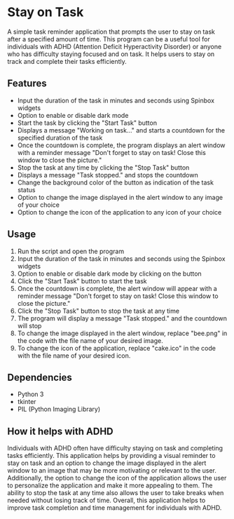 # Stay on Task
A simple task reminder application that prompts the user to stay on task after a specified amount of time. This program can be a useful tool for individuals with ADHD (Attention Deficit Hyperactivity Disorder) or anyone who has difficulty staying focused and on task. It helps users to stay on track and complete their tasks efficiently.

## Features
- Input the duration of the task in minutes and seconds using Spinbox widgets
- Option to enable or disable dark mode
- Start the task by clicking the "Start Task" button
- Displays a message "Working on task..." and starts a countdown for the specified duration of the task
- Once the countdown is complete, the program displays an alert window with a reminder message "Don't forget to stay on task! Close this window to close the picture."
- Stop the task at any time by clicking the "Stop Task" button
- Displays a message "Task stopped." and stops the countdown
- Change the background color of the button as indication of the task status
- Option to change the image displayed in the alert window to any image of your choice
- Option to change the icon of the application to any icon of your choice

## Usage
1. Run the script and open the program
2. Input the duration of the task in minutes and seconds using the Spinbox widgets
3. Option to enable or disable dark mode by clicking on the button
4. Click the "Start Task" button to start the task
5. Once the countdown is complete, the alert window will appear with a reminder message "Don't forget to stay on task! Close this window to close the picture."
6. Click the "Stop Task" button to stop the task at any time
7. The program will display a message "Task stopped." and the countdown will stop
8. To change the image displayed in the alert window, replace "bee.png" in the code with the file name of your desired image.
9. To change the icon of the application, replace "cake.ico" in the code with the file name of your desired icon.

## Dependencies
- Python 3
- tkinter
- PIL (Python Imaging Library)

## How it helps with ADHD
Individuals with ADHD often have difficulty staying on task and completing tasks efficiently. This application helps by providing a visual reminder to stay on task and an option to change the image displayed in the alert window to an image that may be more motivating or relevant to the user. Additionally, the option to change the icon of the application allows the user to personalize the application and make it more appealing to them. The ability to stop the task at any time also allows the user to take breaks when needed without losing track of time. Overall, this application helps to improve task completion and time management for individuals with ADHD.
